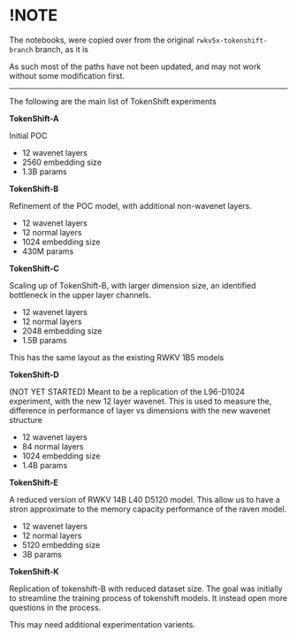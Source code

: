 # !NOTE

The notebooks, were copied over from the original `rwkv5x-tokenshift-branch` branch, as it is

As such most of the paths have not been updated, and may not work without some modification first.

---

The following are the main list of TokenShift experiments

**TokenShift-A**

Initial POC
- 12 wavenet layers
- 2560 embedding size
- 1.3B params

**TokenShift-B**

Refinement of the POC model, with additional non-wavenet layers.
- 12 wavenet layers
- 12 normal layers
- 1024 embedding size
- 430M params

**TokenShift-C**

Scaling up of TokenShift-B, with larger dimension size, an identified bottleneck in the upper layer channels.
- 12 wavenet layers
- 12 normal layers
- 2048 embedding size
- 1.5B params

This has the same layout as the existing RWKV 1B5 models

**TokenShift-D**

(NOT YET STARTED)
Meant to be a replication of the L96-D1024 experiment, with the new 12 layer wavenet. This is used to measure the, difference in performance of layer vs dimensions with the new wavenet structure

- 12 wavenet layers
- 84 normal layers
- 1024 embedding size
- 1.4B params

**TokenShift-E**

A reduced version of RWKV 14B L40 D5120 model. This allow us to have a stron approximate to the memory capacity performance of the raven model.

- 12 wavenet layers
- 12 normal layers
- 5120 embedding size
- 3B params

**TokenShift-K**

Replication of tokenshift-B with reduced dataset size. The goal was initially to streamline the training process of tokenshift models.
It instead open more questions in the process.

This may need additional experimentation varients.
